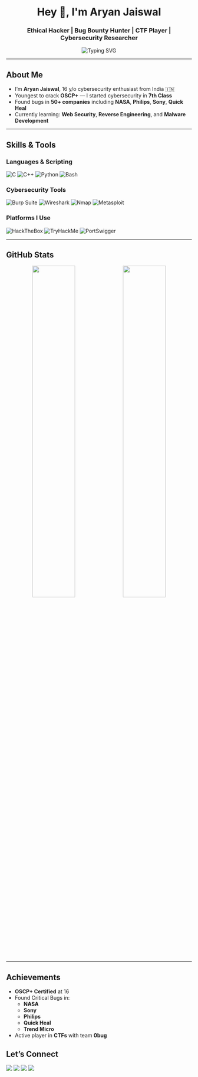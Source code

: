 <!-- Banner -->
<h1 align="center">Hey 👋, I'm Aryan Jaiswal</h1>
<h3 align="center">Ethical Hacker | Bug Bounty Hunter | CTF Player | Cybersecurity Researcher</h3>

<p align="center">
  <img src="https://readme-typing-svg.herokuapp.com?font=Fira+Code&duration=3000&pause=1000&center=true&vCenter=true&width=435&lines=Cybersecurity+Wizard;OSCP%2B+Certified+at+16;Hall+of+Fame+%40+NASA%2C+Sony%2C+Philips;Reverse+Engineering;CTF+Player+%7C+Content+Creator" alt="Typing SVG" />
</p>

---

## About Me

- I’m **Aryan Jaiswal**, 16 y/o cybersecurity enthusiast from India 🇮🇳  
- Youngest to crack **OSCP+** — I started cybersecurity in **7th Class**  
- Found bugs in **50+ companies** including **NASA**, **Philips**, **Sony**, **Quick Heal**  
- Currently learning: **Web Security**, **Reverse Engineering**, and **Malware Development**  

---

## Skills & Tools

### Languages & Scripting
![C](https://img.shields.io/badge/-C-00599C?style=flat&logo=C)
![C++](https://img.shields.io/badge/-C++-00599C?style=flat&logo=cplusplus)
![Python](https://img.shields.io/badge/-Python-3776AB?style=flat&logo=python)
![Bash](https://img.shields.io/badge/-Bash-4EAA25?style=flat&logo=gnubash)

### Cybersecurity Tools
![Burp Suite](https://img.shields.io/badge/-Burp%20Suite-ff5722?style=flat&logo=burpsuite)
![Wireshark](https://img.shields.io/badge/-Wireshark-1679A7?style=flat&logo=wireshark)
![Nmap](https://img.shields.io/badge/-Nmap-4682B4?style=flat)
![Metasploit](https://img.shields.io/badge/-Metasploit-000000?style=flat)

### Platforms I Use
![HackTheBox](https://img.shields.io/badge/-HackTheBox-9FEF00?style=flat&logo=hackthebox)
![TryHackMe](https://img.shields.io/badge/-TryHackMe-212C42?style=flat&logo=tryhackme)
![PortSwigger](https://img.shields.io/badge/-PortSwigger-orange?style=flat)

---

## GitHub Stats

<p align="center">
  <img width="48%" src="https://github-readme-stats.vercel.app/api?username=aryanjaiswal&show_icons=true&theme=radical" />
  <img width="48%" src="https://github-readme-streak-stats.herokuapp.com/?user=aryanjaiswal&theme=radical" />
</p>

---

## Achievements

- **OSCP+ Certified** at 16
- Found Critical Bugs in:
  - **NASA**
  - **Sony**
  - **Philips**
  - **Quick Heal**
  - **Trend Micro**
- Active player in **CTFs** with team **0bug**

## Let’s Connect

<p align="left">
  <a href="https://linkedin.com/in/aryan-jaiswal-57b42a218"><img src="https://img.shields.io/badge/-Aryan%20Jaiswal-blue?style=flat&logo=linkedin"></a>
  <a href="mailto:aryan351985@gmail.com"><img src="https://img.shields.io/badge/-Gmail-D14836?style=flat&logo=gmail&logoColor=white"></a>
  <a href="https://twitter.com/aryan351985"><img src="https://img.shields.io/badge/-Twitter-1DA1F2?style=flat&logo=twitter&logoColor=white"></a>
  <a href="https://tryhackme.com/p/NovA"><img src="https://img.shields.io/badge/-TryHackMe-E5E5E5?style=flat&logo=tryhackme"></a>
</p>
